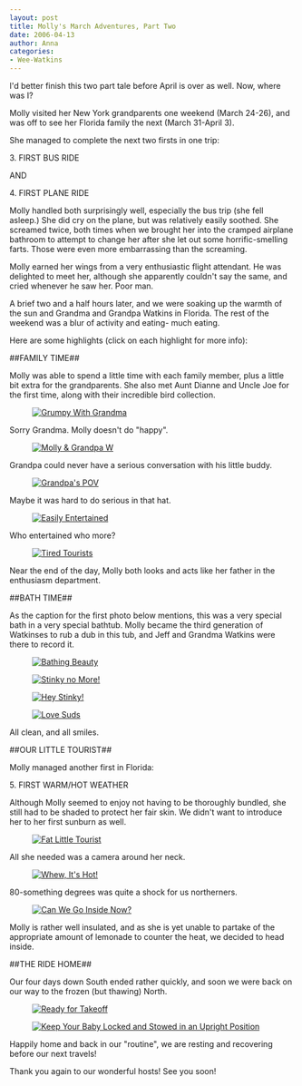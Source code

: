 ```yaml
---
layout: post
title: Molly's March Adventures, Part Two
date: 2006-04-13
author: Anna
categories:
- Wee-Watkins
---
```


I'd better finish this two part tale before April is over as well. Now, where was I?

Molly visited her New York grandparents one weekend (March 24-26), and was off to see her Florida family the next (March 31-April 3).

She managed to complete the next two firsts in one trip:

3\. FIRST BUS RIDE

AND

4\. FIRST PLANE RIDE

Molly handled both surprisingly well, especially the bus trip (she fell asleep.) She did cry on the plane, but was relatively easily soothed. She screamed twice, both times when we brought her into the cramped airplane bathroom to attempt to change her after she let out some horrific-smelling farts. Those were even more embarrassing than the screaming.

Molly earned her wings from a very enthusiastic flight attendant. He was delighted to meet her, although she apparently couldn't say the same, and cried whenever he saw her. Poor man.

A brief two and a half hours later, and we were soaking up the warmth of the sun and Grandma and Grandpa Watkins in Florida. The rest of the weekend was a blur of activity and eating- much eating.

Here are some highlights (click on each highlight for more info):

##FAMILY TIME##

Molly was able to spend a little time with each family member, plus a little bit extra for the grandparents. She also met Aunt Dianne and Uncle Joe for the first time, along with their incredible bird collection.

<figure><a href="http://www.flickr.com/photo.gne?id=128049126"><img class="photo" src="http://static.flickr.com/1/128049126_34b2973573.jpg" alt="Grumpy With Grandma" border="0"></a> </figure>

Sorry Grandma. Molly doesn't do "happy".

<figure><a href="http://www.flickr.com/photo.gne?id=125704312"><img class="photo" src="http://static.flickr.com/55/125704312_4e6b987661.jpg" alt="Molly &amp; Grandpa W" border="0"></a> </figure>

Grandpa could never have a serious conversation with his little buddy.

<figure><a href="http://www.flickr.com/photo.gne?id=125704297"><img class="photo" src="http://static.flickr.com/36/125704297_037c6decb2.jpg" alt="Grandpa's POV" border="0"></a> </figure>

Maybe it was hard to do serious in that hat.

<figure><a href="http://www.flickr.com/photo.gne?id=128181283"><img class="photo" src="http://static.flickr.com/47/128181283_e29b7e1383.jpg" alt="Easily Entertained" border="0"></a> </figure>

Who entertained who more?

<figure><a href="http://www.flickr.com/photo.gne?id=128050162"><img class="photo" src="http://static.flickr.com/1/128050162_6a87446c0e.jpg" alt="Tired Tourists" border="0"></a> </figure>

Near the end of the day, Molly both looks and acts like her father in the enthusiasm department.

##BATH TIME##

As the caption for the first photo below mentions, this was a very special bath in a very special bathtub. Molly became the third generation of Watkinses to rub a dub in this tub, and Jeff and Grandma Watkins were there to record it.

<figure><a href="http://www.flickr.com/photo.gne?id=125701205"><img class="photo" src="http://static.flickr.com/46/125701205_1fb70933cf.jpg" alt="Bathing Beauty" border="0"></a> </figure>

<figure><a href="http://www.flickr.com/photo.gne?id=126006369"><img class="photo" src="http://static.flickr.com/45/126006369_1c0fa94ed1.jpg" alt="Stinky no More!" border="0"></a> </figure>

<figure><a href="http://www.flickr.com/photo.gne?id=125711528"><img class="photo" src="http://static.flickr.com/38/125711528_2dd6abff9e.jpg" alt="Hey Stinky!" border="0"></a> </figure>

<figure><a href="http://www.flickr.com/photo.gne?id=125702542"><img class="photo" src="http://static.flickr.com/48/125702542_275a959163.jpg" alt="Love Suds" border="0"></a> </figure>

All clean, and all smiles.

##OUR LITTLE TOURIST##

Molly managed another first in Florida:

5\. FIRST WARM/HOT WEATHER

Although Molly seemed to enjoy not having to be thoroughly bundled, she still had to be shaded to protect her fair skin. We didn't want to introduce her to her first sunburn as well.

<figure><a href="http://www.flickr.com/photo.gne?id=128052605"><img class="photo" src="http://static.flickr.com/51/128052605_46a59bde6b.jpg" alt="Fat Little Tourist" border="0"></a> </figure>

All she needed was a camera around her neck.

<figure><a href="http://www.flickr.com/photo.gne?id=128196559"><img class="photo" src="http://static.flickr.com/44/128196559_983294ca5d.jpg" alt="Whew, It's Hot!" border="0"></a> </figure>

80-something degrees was quite a shock for us northerners.

<figure><a href="http://www.flickr.com/photo.gne?id=128196383"><img class="photo" src="http://static.flickr.com/1/128196383_15854c9138.jpg" alt="Can We Go Inside Now?" border="0"></a> </figure>

Molly is rather well insulated, and as she is yet unable to partake of the appropriate amount of lemonade to counter the heat, we decided to head inside.

##THE RIDE HOME##

Our four days down South ended rather quickly, and soon we were back on our way to the frozen (but thawing) North.

<figure><a href="http://www.flickr.com/photo.gne?id=126009887"><img class="photo" src="http://static.flickr.com/52/126009887_b8648631bf.jpg" alt="Ready for Takeoff" border="0"></a> </figure>

<figure><a href="http://www.flickr.com/photo.gne?id=126010626"><img class="photo" src="http://static.flickr.com/1/126010626_2db7caccca.jpg" alt="Keep Your Baby Locked and Stowed in an Upright Position" border="0"></a> </figure>

Happily home and back in our "routine", we are resting and recovering before our next travels!

Thank you again to our wonderful hosts! See you soon!
